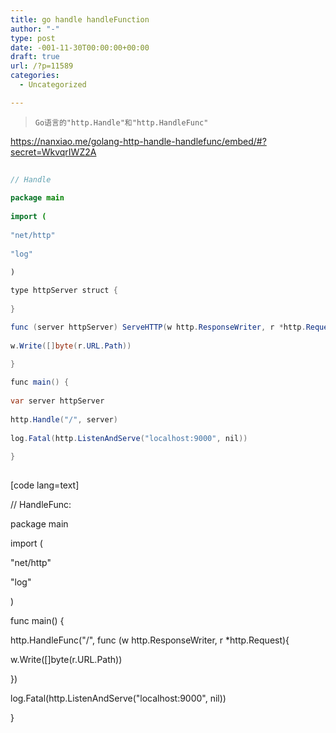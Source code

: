 ```yaml
---
title: go handle handleFunction
author: "-"
type: post
date: -001-11-30T00:00:00+00:00
draft: true
url: /?p=11589
categories:
  - Uncategorized

---
```

<blockquote class="wp-embedded-content" data-secret="WkvqrIWZ2A">
  
    Go语言的"http.Handle"和"http.HandleFunc"
  
</blockquote>

https://nanxiao.me/golang-http-handle-handlefunc/embed/#?secret=WkvqrIWZ2A

```java
  
// Handle
  
package main
  
import (
      
"net/http"
      
"log"
  
)

type httpServer struct {
  
}

func (server httpServer) ServeHTTP(w http.ResponseWriter, r *http.Request) {
      
w.Write([]byte(r.URL.Path))
  
}

func main() {
      
var server httpServer
      
http.Handle("/", server)
      
log.Fatal(http.ListenAndServe("localhost:9000", nil))
  
}
  
```

[code lang=text]
  
// HandleFunc: 
  
package main
  
import (
      
"net/http"
      
"log"
  
)

func main() {
      
http.HandleFunc("/", func (w http.ResponseWriter, r *http.Request){
          
w.Write([]byte(r.URL.Path))
      
})
      
log.Fatal(http.ListenAndServe("localhost:9000", nil))
  
}
  
```